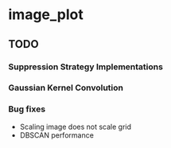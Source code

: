 # image_plot


## TODO

### Suppression Strategy Implementations

### Gaussian Kernel Convolution

### Bug fixes
- Scaling image does not scale grid
- DBSCAN performance